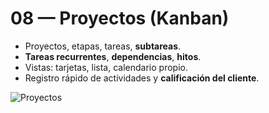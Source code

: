 # 08 — Proyectos (Kanban)

- Proyectos, etapas, tareas, **subtareas**.
- **Tareas recurrentes**, **dependencias**, **hitos**.
- Vistas: tarjetas, lista, calendario propio.
- Registro rápido de actividades y **calificación del cliente**.

![Proyectos](../assets/img/08-proyectos/paso01_proyectos.png "Proyectos")
